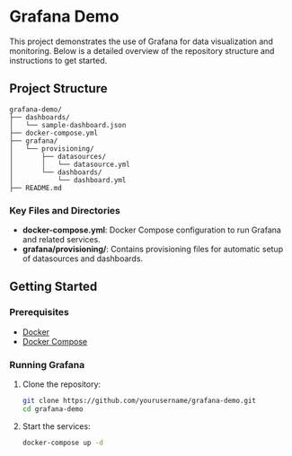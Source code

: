 # Grafana Demo

This project demonstrates the use of Grafana for data visualization and monitoring. Below is a detailed overview of the repository structure and instructions to get started.

## Project Structure

```
grafana-demo/
├── dashboards/
│   └── sample-dashboard.json
├── docker-compose.yml
├── grafana/
│   └── provisioning/
│       ├── datasources/
│       │   └── datasource.yml
│       └── dashboards/
│           └── dashboard.yml
├── README.md
```

### Key Files and Directories

- **docker-compose.yml**: Docker Compose configuration to run Grafana and related services.
- **grafana/provisioning/**: Contains provisioning files for automatic setup of datasources and dashboards.


## Getting Started

### Prerequisites

- [Docker](https://www.docker.com/get-started)
- [Docker Compose](https://docs.docker.com/compose/)

### Running Grafana

1. Clone the repository:
     ```sh
     git clone https://github.com/yourusername/grafana-demo.git
     cd grafana-demo
     ```

2. Start the services:
     ```sh
     docker-compose up -d
     ```
